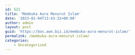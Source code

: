 ```yaml
---
id: 521
title: 'Membuka Aura Menurut Islam'
date: '2023-01-04T13:43:32+00:00'
author: admin
layout: post
guid: 'https://bos.awn.biz.id/membuka-aura-menurut-islam/'
permalink: /membuka-aura-menurut-islam/
categories:
    - Uncategorized
---
```



